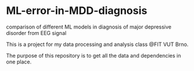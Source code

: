 # ML-error-in-MDD-diagnosis
comparison of different ML models in diagnosis of major depressive disorder from EEG signal

This is a project for my data processing and analysis class @FIT VUT Brno.

The purpose of this repository is to get all the data and dependencies in one place.
